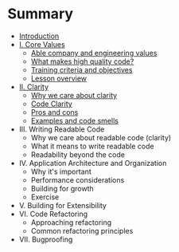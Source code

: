 # Summary

* [Introduction](README.md)
* [I. Core Values](lesson-1/course_overview.md)
   * [Able company and engineering values](lesson-1/a--values.md)
   * [What makes high quality code?](lesson-1/b--code-quality.md)
   * [Training criteria and objectives](lesson-1/criteria.md)
   * [Lesson overview](lesson-1/overview.md)
* [II. Clarity](lesson-2/README.md)
   * [Why we care about clarity](lesson-2/why.md)
   * [Code Clarity](lesson-2/code_clarity.md)
   * [Pros and cons](lesson-2/pros_and_cons.md)
   * [Examples and code smells](lesson-2/examples_and_code_smells.md)
* III. Writing Readable Code
   * Why we care about readable code (clarity)
   * What it means to write readable code
   * Readability beyond the code
* IV. Application Architecture and Organization
   * Why it's important
   * Performance considerations
   * Building for growth
   * Exercise
* V. Building for Extensibility
* VI. Code Refactoring
   * Approaching refactoring
   * Common refactoring principles
* VII. Bugproofing

